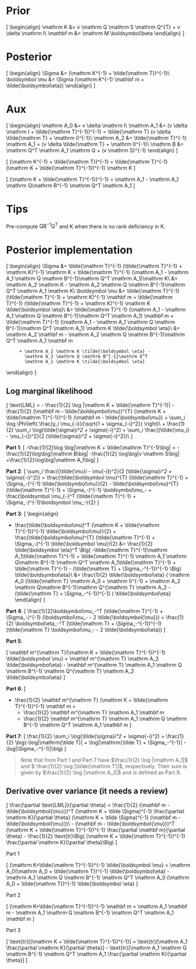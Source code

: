 # Prior

\[
\begin{align}
    \mathrm K &= v \mathrm Q \mathrm S \mathrm Q^{T} +
        v \delta \mathrm I\\
    \mathbf m &= \mathrm M \boldsymbol\beta
\end{align}
\]

# Posterior
\[
\begin{align}
    \Sigma &= (\mathrm K^{-1} + \tilde{\mathrm T})^{-1}\\
    \boldsymbol \mu &= \Sigma (\mathrm K^{-1} \mathbf m +
         \tilde{\boldsymbol\eta})
\end{align}
\]

# Aux

\[
\begin{align}
    \mathrm A_0 &= v \delta \mathrm I\\
    \mathrm A_1 &= (v \delta \mathrm I + \tilde{\mathrm T}^{-1})^{-1}
                = \tilde{\mathrm T} (v \delta \tilde{\mathrm T} +
                        \mathrm I)^{-1}\\
    \mathrm A_2 &= \tilde{\mathrm T}^{-1} \mathrm A_1
                = (v \delta \tilde{\mathrm T} + \mathrm I)^{-1}\\
    \mathrm B &= \mathrm Q^T \mathrm A_1 \mathrm Q + (v \mathrm S)^{-1}
\end{align}
\]

\[
    (\mathrm K^{-1} + \tilde{\mathrm T})^{-1} =
        \tilde{\mathrm T}^{-1} (\mathrm K + \tilde{\mathrm T}^{-1})^{-1}
        \mathrm K
\]

\[
  (\mathrm K + \tilde{\mathrm T}^{-1})^{-1} = \mathrm A_1 -
      \mathrm A_1 \mathrm Q\mathrm B^{-1} \mathrm Q^T \mathrm A_1
\]

# Tips

Pre-compute $\mathrm Q \mathrm B^{-1} \mathrm Q^{\mathrm T}$ and $\mathrm K$
when there is no rank deficiency in $\mathrm K$.

# Posterior implementation

\[
\begin{align}
  \Sigma &=
    \tilde{\mathrm T}^{-1} (\tilde{\mathrm T}^{-1} + \mathrm K)^{-1} \mathrm K
    = \tilde{\mathrm T}^{-1} (\mathrm A_1 -
      \mathrm A_1 \mathrm Q \mathrm B^{-1}\mathrm Q^T \mathrm A_1)\mathrm K\\
    &= \mathrm A_2 \mathrm K - \mathrm A_2 \mathrm Q
            \mathrm B^{-1}\mathrm Q^T \mathrm A_1 \mathrm K\\
  \boldsymbol \mu &= \tilde{\mathrm T}^{-1} (\tilde{\mathrm
                     T}^{-1} + \mathrm K)^{-1} \mathbf m
                     + \tilde{\mathrm T}^{-1} (\tilde{\mathrm T}^{-1} + \mathrm K)^{-1} \mathrm K \tilde{\boldsymbol \eta}\\
         &= \tilde{\mathrm T}^{-1} (\mathrm A_1 -
           \mathrm A_1 \mathrm Q \mathrm B^{-1}\mathrm Q^T \mathrm A_1)
            \mathbf m
        + \tilde{\mathrm T}^{-1} (\mathrm A_1 -
          \mathrm A_1 \mathrm Q \mathrm B^{-1}\mathrm Q^T \mathrm A_1)
          \mathrm K \tilde{\boldsymbol \eta}\\
          &= \mathrm A_2 \mathbf m -
            \mathrm A_2 \mathrm Q \mathrm B^{-1}\mathrm Q^T \mathrm A_1 \mathbf m

         + \mathrm A_2 \mathrm K \tilde{\boldsymbol \eta} -
           \mathrm A_2 \mathrm Q \mathrm B^{-1}\mathrm Q^T
           \mathrm A_1 \mathrm K \tilde{\boldsymbol \eta}
\end{align}
\]


## Log marginal likelihood

\[
  \text{LML} = - \frac{1}{2} \log |\mathrm K + \tilde{\mathrm T}^{-1}| -
                \frac{1}{2} (\mathbf m - \tilde{\boldsymbol\mu})^{T}
                (\mathrm K + \tilde{\mathrm T}^{-1})^{-1}
                  (\mathbf m - \tilde{\boldsymbol\mu})
              + \sum_i \log \Phi\left(
                    \frac{y_i \mu_{-i}}{\sqrt{1 + \sigma_{-i}^2}} \right)\\
      + \frac{1}{2} \sum_i \log(\tilde{\sigma}_i^2 + \sigma_{-i}^2)
      + \sum_i \frac{(\tilde{\mu_i} - \mu_{-i})^2}{2
          (\tilde{\sigma}_i^2 + \sigma_{-i}^2)}\\
\]

__Part 1__:
\[
  -\frac{1}{2}\log \big|\mathrm K + \tilde{\mathrm T}^{-1}\big| =
    -\frac{1}{2}\log\big|\mathrm B\big|
        -\frac{1}{2} \log\big|v \mathrm S\big|
        +\frac{1}{2}\log\big|\mathrm A_1\big|
\]

__Part 2__:
\[
\sum_i \frac{(\tilde{\mu}_i - \mu_{-i})^2}{2
    (\tilde{\sigma}_i^2 + \sigma_{-i}^2)} =
      \frac{\tilde{\boldsymbol \mu}^{T} (\tilde{\mathrm T}^{-1} +
          \Sigma_-)^{-1} \tilde{\boldsymbol\mu}}{2} -
          \tilde{\boldsymbol\mu}^{T} (\tilde{\mathrm T}^{-1} +
              \Sigma_-)^{-1} \boldsymbol\mu_- +
              \frac{\boldsymbol \mu_{-}^T (\tilde{\mathrm T}^{-1} +
                  \Sigma_-)^{-1}\boldsymbol  \mu_-}{2}
\]

__Part 3__:
\[
\begin{align}
  - \frac{\tilde{\boldsymbol\mu}^T (\mathrm K + \tilde{\mathrm T}^{-1})^{-1}
    \tilde{\boldsymbol\mu}}{2} + \frac{\tilde{\boldsymbol\mu}^{T}
        (\tilde{\mathrm T}^{-1} +
        \Sigma_-)^{-1} \tilde{\boldsymbol  \mu}}{2}
        &= \frac{1}{2} \tilde{\boldsymbol \eta}^T \Big(
          -\tilde{\mathrm T}^{-1}\mathrm A_1\tilde{\mathrm T}^{-1} +
            \tilde{\mathrm T}^{-1} \mathrm A_1 \mathrm Q\mathrm B^{-1}
            \mathrm Q^T \mathrm A_1\tilde{\mathrm T}^{-1} +
            \tilde{\mathrm T}^{-1} - (\tilde{\mathrm T} +
                  \Sigma_-^{-1})^{-1}
          \Big) \tilde{\boldsymbol\eta}\\
        &= \frac{1}{2} \tilde{\boldsymbol\eta}
            (
                \mathrm A_0 (\tilde{\mathrm T} \mathrm A_0 + \mathrm I)^{-1}
                + \mathrm A_2
                    \mathrm Q\mathrm B^{-1}\mathrm Q^{\mathrm T}
                  \mathrm A_2
                - (\tilde{\mathrm T} +
                      \Sigma_-^{-1})^{-1}
            )
            \tilde{\boldsymbol\eta}
\end{align}
\]

__Part 4__:
\[
\frac{1}{2}\boldsymbol\mu_-^T (\tilde{\mathrm T}^{-1} +
    \Sigma_-)^{-1} (\boldsymbol\mu_- - 2 \tilde{\boldsymbol{\mu}}) =
    \frac{1}{2} \boldsymbol\eta_-^T (\tilde{\mathrm T} + \Sigma_-^{-1})^{-1}
        (\tilde{\mathrm T} \boldsymbol\mu_- - 2 \tilde{\boldsymbol\eta})
\]

__Part 5__:

\[
    \mathbf m^{\mathrm T}(\mathrm K + \tilde{\mathrm T}^{-1})^{-1}
        \tilde{\boldsymbol \mu}
    = \mathbf m^{\mathrm T} \mathrm A_2 \tilde{\boldsymbol\eta} -
        \mathbf m^{\mathrm T} \mathrm A_1
                \mathrm Q \mathrm B^{-1} \mathrm Q^{\mathrm T}
              \mathrm A_2 \tilde{\boldsymbol\eta}
\]

__Part 6__:
\[
  - \frac{1}{2} \mathbf m^{\mathrm T} (\mathrm K + \tilde{\mathrm T}^{-1})^{-1}
  \mathbf m =
    - \frac{1}{2} \mathbf m^{\mathrm T} \mathrm A_1 \mathbf m
    + \frac{1}{2} \mathbf m^{\mathrm T} \mathrm A_1 \mathrm Q
    \mathrm B^{-1} \mathrm Q^T \mathrm A_1 \mathbf m
\]

__Part 7__:
\[
  \frac{1}{2} \sum_i \log(\tilde{\sigma}_i^2 + \sigma_{-i}^2) =
    \frac{1}{2} \big(-\log|\mathrm{\tilde T}| + \log|\mathrm{\tilde T} +
      \Sigma_-^{-1}| - \log|\Sigma_-^{-1}|\big)
\]

> Note that from Part 1 and Part 7 have $\frac{1}{2} \log |\mathrm A_1|$ and
> $-\frac{1}{2} \log |\tilde{\mathrm T}|$, respectively.
> Their sum is given by $\frac{1}{2} \log |\mathrm A_2|$ and is defined
> as Part 9.

## Derivative over variance (it needs a review)

\[
  \frac{\partial \text{LML}}{\partial \theta} =
    \frac{1}{2} (\mathbf m - \tilde{\boldsymbol{\mu}})^T
    (\mathrm K + \tilde \Sigma)^{-1} \frac{\partial \mathrm K}{\partial \theta}
    (\mathrm K + \tilde \Sigma)^{-1} (\mathbf m - \tilde{\boldsymbol{\mu}})\\
    - (\mathbf m - \tilde{\boldsymbol{\mu}})^T (\mathrm K + \tilde{\mathrm T}^{-1})^{-1}
    \frac{\partial \mathbf m}{\partial \theta} - \frac{1}{2} \text{tr}\Big(
      (\mathrm K + \tilde{\mathrm T}^{-1})^{-1}
      \frac{\partial \mathrm K}{\partial \theta}\Big)
\]

Part 1

\[
  (\mathrm K+\tilde{\mathrm T}^{-1})^{-1} \tilde{\boldsymbol \mu} =
    \mathrm A_0(\mathrm A_0 + \tilde{\mathrm T})^{-1}
    \tilde{\boldsymbol\eta} - \mathrm A_1 \mathrm Q \mathrm B^{-1}
    \mathrm Q^T \mathrm A_0 (\mathrm A_0 + \tilde{\mathrm T})^{-1}
    \tilde{\boldsymbol \eta}
\]

Part 2

\[
  (\mathrm K+\tilde{\mathrm T}^{-1})^{-1} \mathbf m =
    \mathrm A_1 \mathbf m
    - \mathrm A_1 \mathrm Q \mathrm B^{-1}
    \mathrm Q^T \mathrm A_1 \mathbf m
\]

Part 3

\[
  \text{tr}[(\mathrm K + \tilde{\mathrm T}^{-1})^{-1}] = \text{tr}[\mathrm A_1
    \frac{\partial \mathrm K}{\partial \theta}] -
    \text{tr}[\mathrm A_1 \mathrm Q \mathrm B^{-1} \mathrm Q^T \mathrm A_1
    \frac{\partial \mathrm K}{\partial \theta}]
\]
